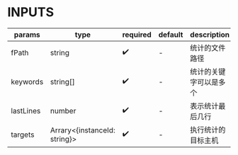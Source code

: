 [//]: # "business-bricks/monitor-log/log-keywords-statistics-template.ts"

# INPUTS

| params    | type                         | required | default | description            |
| --------- | ---------------------------- | -------- | ------- | ---------------------- |
| fPath     | string                       | ✔️       | -       | 统计的文件路径         |
| keywords  | string[]                     | ✔️       | -       | 统计的关键字可以是多个 |
| lastLines | number                       | ✔️       | -       | 表示统计最后几行       |
| targets   | Arrary<{instanceId: string}> | ✔️       | -       | 执行统计的目标主机     |
